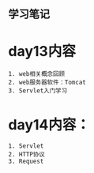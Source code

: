 ## 学习笔记

# day13内容
	1. web相关概念回顾
	2. web服务器软件：Tomcat
	3. Servlet入门学习
	
# day14内容：
	1. Servlet
	2. HTTP协议
	3. Request

